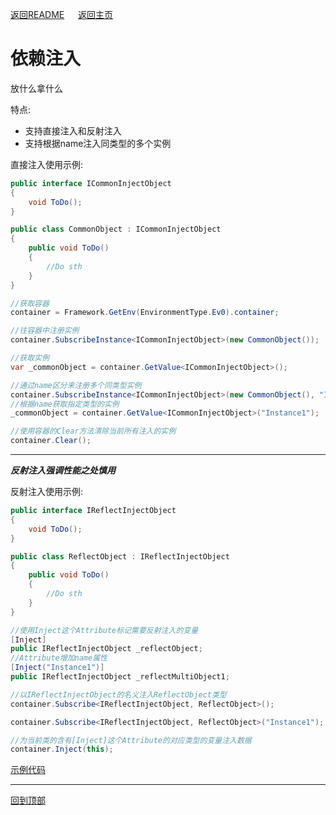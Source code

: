 [返回README](../README.md) &emsp; [返回主页](https://github.com/OnClick9927/IFramework)

# 依赖注入

放什么拿什么

特点:
* 支持直接注入和反射注入
* 支持根据name注入同类型的多个实例

直接注入使用示例:

``` csharp
public interface ICommonInjectObject
{
    void ToDo();
}

public class CommonObject : ICommonInjectObject
{
    public void ToDo()
    {
        //Do sth
    }
}

//获取容器
container = Framework.GetEnv(EnvironmentType.Ev0).container;

//往容器中注册实例
container.SubscribeInstance<ICommonInjectObject>(new CommonObject());

//获取实例
var _commonObject = container.GetValue<ICommonInjectObject>();

//通过name区分来注册多个同类型实例
container.SubscribeInstance<ICommonInjectObject>(new CommonObject(), "Instance1");
//根据name获取指定类型的实例
_commonObject = container.GetValue<ICommonInjectObject>("Instance1");

//使用容器的Clear方法清除当前所有注入的实例
container.Clear();
```
---

***反射注入强调性能之处慎用***

反射注入使用示例:
``` csharp
public interface IReflectInjectObject
{
    void ToDo();
}

public class ReflectObject : IReflectInjectObject
{
    public void ToDo()
    {
        //Do sth
    }
}

//使用Inject这个Attribute标记需要反射注入的变量
[Inject]
public IReflectInjectObject _reflectObject;
//Attribute增加name属性
[Inject("Instance1")]
public IReflectInjectObject _reflectMultiObject1; 

//以IReflectInjectObject的名义注入ReflectObject类型
container.Subscribe<IReflectInjectObject, ReflectObject>();

container.Subscribe<IReflectInjectObject, ReflectObject>("Instance1");

//为当前类的含有[Inject]这个Attribute的对应类型的变量注入数据
container.Inject(this);
```

[示例代码](https://github.com/OnClick9927/IFramework_CS/blob/master/Framework/Example/Examples/InjectTest.cs)

---
[回到顶部](#)


